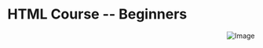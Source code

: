 # HTML Course -- Beginners

<img src="https://Cover/HTML Cover.png" alt="Image" style="float:right; margin-left: 10px;">

